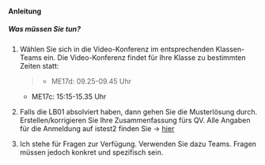 <h4 class="instruction">Anleitung</h4>

##### Was müssen Sie tun?
1. Wählen Sie sich in die Video-Konferenz im entsprechenden Klassen-Teams ein. Die Video-Konferenz findet für Ihre Klasse zu bestimmten Zeiten statt: 
	>* ME17d: 09.25-09.45 Uhr
	* ME17c: 15:15-15.35 Uhr
	
2. Falls die LB01 absolviert haben, dann gehen Sie die Musterlösung durch. Erstellen/korrigieren Sie Ihre Zusammenfassung fürs QV. Alle Angaben für die Anmeldung auf istest2 finden Sie &#8594;&nbsp;[hier](./content.php?top=1&file=exam/lb01/index.md)
3. Ich stehe für Fragen zur Verfügung. Verwenden Sie dazu Teams. Fragen müssen jedoch konkret und spezifisch sein.
